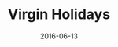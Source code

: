 ---
layout: site
title: "Virgin Holidays"
date: 2016-06-13
categories: [travel]
version: 1.4.10
major: 1
minor: 4
patch: 10
slug: virgin-holidays
link: https://www.virginholidays.co.uk/
submitter: lpolepeddi
permalink: /sites/:slug
---